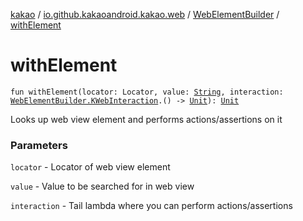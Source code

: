 [kakao](../../index.md) / [io.github.kakaoandroid.kakao.web](../index.md) / [WebElementBuilder](index.md) / [withElement](./with-element.md)

# withElement

`fun withElement(locator: Locator, value: `[`String`](https://kotlinlang.org/api/latest/jvm/stdlib/kotlin/-string/index.html)`, interaction: `[`WebElementBuilder.KWebInteraction`](-k-web-interaction/index.md)`.() -> `[`Unit`](https://kotlinlang.org/api/latest/jvm/stdlib/kotlin/-unit/index.html)`): `[`Unit`](https://kotlinlang.org/api/latest/jvm/stdlib/kotlin/-unit/index.html)

Looks up web view element and performs actions/assertions on it

### Parameters

`locator` - Locator of web view element

`value` - Value to be searched for in web view

`interaction` - Tail lambda where you can perform actions/assertions
